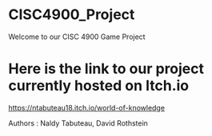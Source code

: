 # CISC4900_Project

Welcome to our CISC 4900 Game Project


# Here is the link to our project currently hosted on Itch.io
https://ntabuteau18.itch.io/world-of-knowledge

Authors : 
Naldy Tabuteau,
David Rothstein
